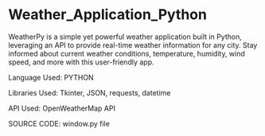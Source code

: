 # Weather_Application_Python
WeatherPy is a simple yet powerful weather application built in Python, leveraging an API to provide real-time weather information for any city. Stay informed about current weather conditions, temperature, humidity, wind speed, and more with this user-friendly app.

Language Used: PYTHON

Libraries Used: Tkinter, JSON, requests, datetime

API Used:  OpenWeatherMap API 

SOURCE CODE: window.py file
